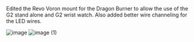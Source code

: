Edited the Revo Voron mount for the Dragon Burner to allow the use of the G2 stand alone and G2 wrist watch.  Also added better wire channeling for the LED wires.  


![image](https://github.com/TheKittieKatt/Voron-Mods/assets/149694395/3c340bb1-e602-4720-82d8-e25fd578ed7e)
![image (1)](https://github.com/TheKittieKatt/Voron-Mods/assets/149694395/ef2b24c2-c98a-4599-8daf-10664cb2267d)
